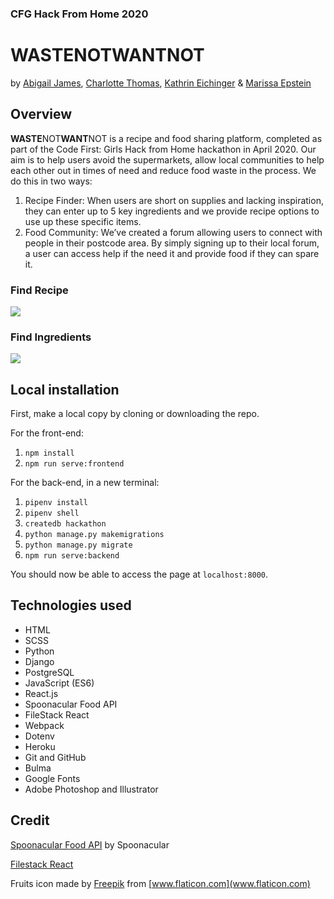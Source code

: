 ### CFG Hack From Home 2020

# **WASTE**NOT**WANT**NOT

by [Abigail James](https://github.com/ajames14), [Charlotte Thomas](https://github.com/Charlotte-Thomas), [Kathrin Eichinger](https://github.com/katheich) & [Marissa Epstein](https://github.com/marepstein)

## Overview

**WASTE**NOT**WANT**NOT is a recipe and food sharing platform, completed as part of the Code First: Girls Hack from Home hackathon in April 2020.
Our aim is to help users avoid the supermarkets, allow local communities to help each other out in times of need and reduce food waste in the process.
We do this in two ways:

1. Recipe Finder: When users are short on supplies and lacking inspiration, they can enter up to 5 key ingredients and we provide recipe options to use up these specific items.
2. Food Community: We’ve created a forum allowing users to connect with people in their postcode area. By simply signing up to their local forum, a user can access help if the need it and provide food if they can spare it.

### Find Recipe

![](https://media.giphy.com/media/KFmkUrorheXfBA7bU6/giphy.gif)

### Find Ingredients

![](https://media.giphy.com/media/Q7YHCXxVnceCRbJawr/giphy.gif)

## Local installation

First, make a local copy by cloning or downloading the repo.

For the front-end:

1. `npm install`
2. `npm run serve:frontend`

For the back-end, in a new terminal:

1. `pipenv install`
2. `pipenv shell`
3. `createdb hackathon`
4. `python manage.py makemigrations`
5. `python manage.py migrate`
6. `npm run serve:backend`

You should now be able to access the page at `localhost:8000`.

## Technologies used

- HTML
- SCSS
- Python
- Django
- PostgreSQL
- JavaScript (ES6)
- React.js
- Spoonacular Food API
- FileStack React
- Webpack
- Dotenv
- Heroku
- Git and GitHub
- Bulma
- Google Fonts
- Adobe Photoshop and Illustrator

## Credit

[Spoonacular Food API](https://spoonacular.com/food-api) by Spoonacular

[Filestack React](https://github.com/filestack/filestack-react)

Fruits icon made by [Freepik](https://www.flaticon.com/authors/freepik) from [www.flaticon.com](www.flaticon.com)

